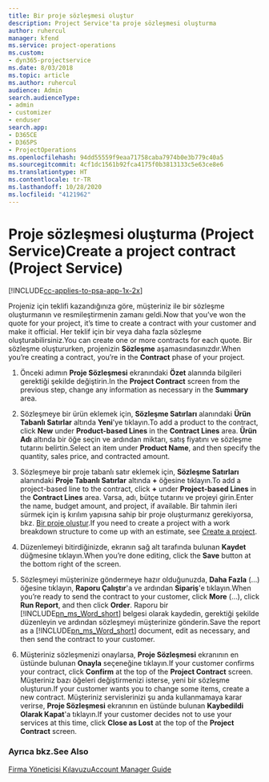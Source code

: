 ```yaml
---
title: Bir proje sözleşmesi oluştur
description: Project Service'ta proje sözleşmesi oluşturma
author: ruhercul
manager: kfend
ms.service: project-operations
ms.custom:
- dyn365-projectservice
ms.date: 8/03/2018
ms.topic: article
ms.author: ruhercul
audience: Admin
search.audienceType:
- admin
- customizer
- enduser
search.app:
- D365CE
- D365PS
- ProjectOperations
ms.openlocfilehash: 94dd55559f9eaa71758caba7974b0e3b779c40a5
ms.sourcegitcommit: 4cf1dc1561b92fca4175f0b3813133c5e63ce8e6
ms.translationtype: HT
ms.contentlocale: tr-TR
ms.lasthandoff: 10/28/2020
ms.locfileid: "4121962"
---
```

# <a name="create-a-project-contract-project-service"></a><span data-ttu-id="097ce-103">Proje sözleşmesi oluşturma (Project Service)</span><span class="sxs-lookup"><span data-stu-id="097ce-103">Create a project contract (Project Service)</span></span>

[!INCLUDE[cc-applies-to-psa-app-1x-2x](../includes/cc-applies-to-psa-app-1x-2x.md)]

<span data-ttu-id="097ce-104">Projeniz için teklifi kazandığınıza göre, müşteriniz ile bir sözleşme oluşturmanın ve resmileştirmenin zamanı geldi.</span><span class="sxs-lookup"><span data-stu-id="097ce-104">Now that you’ve won the quote for your project, it’s time to create a contract with your customer and make it official.</span></span> <span data-ttu-id="097ce-105">Her teklif için bir veya daha fazla sözleşme oluşturabilirsiniz.</span><span class="sxs-lookup"><span data-stu-id="097ce-105">You can create one or more contracts for each quote.</span></span> <span data-ttu-id="097ce-106">Bir sözleşme oluştururken, projenizin **Sözleşme** aşamasındasınızdır.</span><span class="sxs-lookup"><span data-stu-id="097ce-106">When you’re creating a contract, you’re in the **Contract** phase of your project.</span></span>  
  
1. <span data-ttu-id="097ce-107">Önceki adımın **Proje Sözleşmesi** ekranındaki **Özet** alanında bilgileri gerektiği şekilde değiştirin.</span><span class="sxs-lookup"><span data-stu-id="097ce-107">In the **Project Contract** screen from the previous step, change any information as necessary in the **Summary** area.</span></span>  
  
2. <span data-ttu-id="097ce-108">Sözleşmeye bir ürün eklemek için, **Sözleşme Satırları** alanındaki **Ürün Tabanlı Satırlar** altında **Yeni**'ye tıklayın.</span><span class="sxs-lookup"><span data-stu-id="097ce-108">To add a product to the contract, click **New** under **Product-based Lines** in the **Contract Lines** area.</span></span> <span data-ttu-id="097ce-109">**Ürün Adı** altında bir öğe seçin ve ardından miktarı, satış fiyatını ve sözleşme tutarını belirtin.</span><span class="sxs-lookup"><span data-stu-id="097ce-109">Select an item under **Product Name**, and then specify the quantity, sales price, and contracted amount.</span></span>  
  
3. <span data-ttu-id="097ce-110">Sözleşmeye bir proje tabanlı satır eklemek için, **Sözleşme Satırları** alanındaki **Proje Tabanlı Satırlar** altında **+** öğesine tıklayın.</span><span class="sxs-lookup"><span data-stu-id="097ce-110">To add a project-based line to the contract, click **+** under **Project-based Lines** in the **Contract Lines** area.</span></span> <span data-ttu-id="097ce-111">Varsa, adı, bütçe tutarını ve projeyi girin.</span><span class="sxs-lookup"><span data-stu-id="097ce-111">Enter the name, budget amount, and project, if available.</span></span> <span data-ttu-id="097ce-112">Bir tahmin ileri sürmek için iş kırılım yapısına sahip bir proje oluşturmanız gerekiyorsa, bkz. [Bir proje oluştur](../psa/create-project.md).</span><span class="sxs-lookup"><span data-stu-id="097ce-112">If you need to create a project with a work breakdown structure to come up with an estimate, see [Create a project](../psa/create-project.md).</span></span>  
  
4. <span data-ttu-id="097ce-113">Düzenlemeyi bitirdiğinizde, ekranın sağ alt tarafında bulunan **Kaydet** düğmesine tıklayın.</span><span class="sxs-lookup"><span data-stu-id="097ce-113">When you’re done editing, click the **Save** button at the bottom right of the screen.</span></span>  
  
5. <span data-ttu-id="097ce-114">Sözleşmeyi müşterinize göndermeye hazır olduğunuzda, **Daha Fazla** (…) öğesine tıklayın, **Raporu Çalıştır**'a ve ardından **Sipariş**'e tıklayın.</span><span class="sxs-lookup"><span data-stu-id="097ce-114">When you’re ready to send the contract to your customer, click **More** (…), click **Run Report**, and then click **Order**.</span></span> <span data-ttu-id="097ce-115">Raporu bir [!INCLUDE[pn_ms_Word_short](../includes/pn-ms-word-short.md)] belgesi olarak kaydedin, gerektiği şekilde düzenleyin ve ardından sözleşmeyi müşterinize gönderin.</span><span class="sxs-lookup"><span data-stu-id="097ce-115">Save the report as a [!INCLUDE[pn_ms_Word_short](../includes/pn-ms-word-short.md)] document, edit as necessary, and then send the contract to your customer.</span></span>  
  
6. <span data-ttu-id="097ce-116">Müşteriniz sözleşmenizi onaylarsa, **Proje Sözleşmesi** ekranının en üstünde bulunan **Onayla** seçeneğine tıklayın.</span><span class="sxs-lookup"><span data-stu-id="097ce-116">If your customer confirms your contract, click **Confirm** at the top of the **Project Contract** screen.</span></span> <span data-ttu-id="097ce-117">Müşteriniz bazı öğeleri değiştirmenizi isterse, yeni bir sözleşme oluşturun.</span><span class="sxs-lookup"><span data-stu-id="097ce-117">If your customer wants you to change some items, create a new contract.</span></span> <span data-ttu-id="097ce-118">Müşteriniz servislerinizi şu anda kullanmamaya karar verirse, **Proje Sözleşmesi** ekranının en üstünde bulunan **Kaybedildi Olarak Kapat**'a tıklayın.</span><span class="sxs-lookup"><span data-stu-id="097ce-118">If your customer decides not to use your services at this time, click **Close as Lost** at the top of the **Project Contract** screen.</span></span>  
  
### <a name="see-also"></a><span data-ttu-id="097ce-119">Ayrıca bkz.</span><span class="sxs-lookup"><span data-stu-id="097ce-119">See Also</span></span>  
 [<span data-ttu-id="097ce-120">Firma Yöneticisi Kılavuzu</span><span class="sxs-lookup"><span data-stu-id="097ce-120">Account Manager Guide</span></span>](../psa/account-manager-guide.md)
